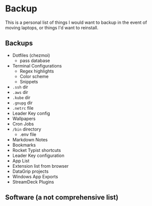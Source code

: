 # Backup 

This is a personal list of things I would want to backup in the event of moving laptops, or things I'd want to reinstall. 

## Backups 

- Dotfiles (chezmoi)
  - pass database 
- Terminal Configurations 
  - Regex highlights 
  - Color scheme 
  - Snippets 
- `.ssh` dir 
- `.aws` dir 
- `.kube` dir 
- `.gnupg` dir 
- `.netrc` file 
- Leader Key config 
- Wallpapers
- Cron Jobs 
- `/bin` directory
  - .env file
- Markdown Notes 
- Bookmarks 
- Rocket Typist shortcuts 
- Leader Key configuration
- App List 
- Extension list from browser 
- DataGrip projects 
- Windows App Exports 
- StreamDeck Plugins 

## Software (a not comprehensive list)
